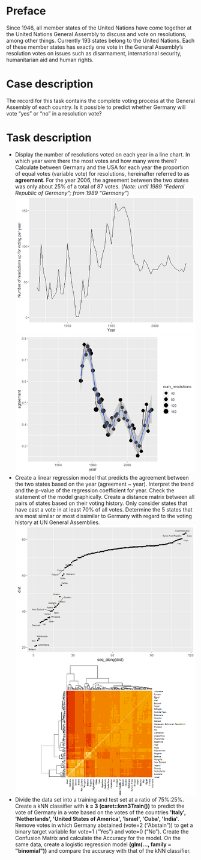 # Preface
Since 1946, all member states of the United Nations have come together at the United Nations General Assembly to discuss and vote on resolutions, among other things. Currently 193 states belong to the United Nations. Each of these member states has exactly one vote in the General Assembly’s resolution votes on issues such as disarmament, international security, humanitarian aid and human rights.

# Case description
The record for this task contains the complete voting process at the General Assembly of each country. Is it possible to predict whether Germany will vote “yes” or “no” in a resolution vote?

# Task description

- Display the number of resolutions voted on each year in a line chart. In which year were there the most votes and how many were there? Calculate between Germany and the USA for each year the proportion of equal votes (variable vote) for resolutions, hereinafter referred to as **agreement**. For the year 2006, the agreement between the two states was only about 25% of a total of 87 votes. (*Note: until 1989 “Federal Republic of Germany”; from 1989 “Germany”*)
![](https://github.com/ranjiGT/ensemble-UNvotes/blob/main/trend.png)
![](https://github.com/ranjiGT/ensemble-UNvotes/blob/main/densityplot.png)
- Create a linear regression model that predicts the agreement between the two states based on the year (agreement ~ year). Interpret the trend and the p-value of the regression coefficient for year. Check the statement of the model graphically. Create a distance matrix between all pairs of states based on their voting history. Only consider states that have cast a vote in at least 70% of all votes. Determine the 5 states that are most similar or most dissimilar to Germany with regard to the voting history at UN General Assemblies.
![](https://github.com/ranjiGT/ensemble-UNvotes/blob/main/centipede%20plot.png)
![](https://github.com/ranjiGT/ensemble-UNvotes/blob/main/heatmap.png)
- Divide the data set into a training and test set at a ratio of 75%:25%. Create a kNN classifier with **k = 3 (caret::knn3Train())** to predict the vote of Germany in a vote based on the votes of the countries **'Italy', 'Netherlands', 'United States of America', 'Israel', 'Cuba', 'India'**. Remove votes in which Germany abstained (vote=2 (“Abstain”)) to get a binary target variable for vote=1 (“Yes”) and vote=0 (“No”). Create the Confusion Matrix and calculate the Accuracy for the model. On the same data, create a logistic regression model **(glm(..., family = "binomial"))** and compare the accuracy with that of the kNN classifier.
